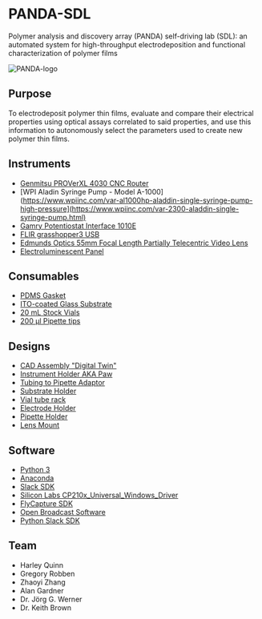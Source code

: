 # PANDA-SDL
Polymer analysis and discovery array (PANDA) self-driving lab (SDL): an automated system for high-throughput electrodeposition and functional characterization of polymer films

![PANDA-logo](https://github.com/BU-KABlab/PANDA-SDL/blob/2c1d91d546d233a9af88f7912e32f243253305e5/PANDAlogo.png)
## Purpose
To electrodeposit polymer thin films, evaluate and compare their electrical properties using optical assays correlated to said properties, and use this information to autonomously select the parameters used to create new polymer thin films.

## Instruments
* [Genmitsu PROVerXL 4030 CNC Router](https://www.sainsmart.com/products/genmitsu-proverxl-4030-cnc-router-with-carveco-maker-subscription)
* [WPI Aladin Syringe Pump - Model A-1000](https://www.wpiinc.com/var-al1000hp-aladdin-single-syringe-pump-high-pressure](https://www.wpiinc.com/var-2300-aladdin-single-syringe-pump.html)
* [Gamry Potentiostat Interface 1010E](https://www.gamry.com/potentiostats/interface-1010e-potentiostat/)
* [FLIR grasshopper3 USB](https://www.flir.com/products/grasshopper3-usb3/)
* [Edmunds Optics 55mm Focal Length Partially Telecentric Video Lens](https://www.edmundoptics.com/p/55mm-focal-length-partially-telecentric-video-lens/10573/)
* [Electroluminescent Panel](https://www.technolight.com/product/4-x-6-inch-uv-fade-resistant-white-rectangle-electroluminescent-el-light-panel/)

## Consumables
* [PDMS Gasket](https://cad.onshape.com/documents/8f40aa9641f7f1039e816474/w/adf97a8228dac96fc46992ed/e/9cba4213e4509f8c1b8e8175)
* [ITO-coated Glass Substrate]()
* [20 mL Stock Vials](https://www.fishersci.com/shop/products/clear-voa-glass-vials-0-125in-septa/12-100-112)
* [200 µl Pipette tips]()
  
## Designs
* [CAD Assembly "Digital Twin"](https://cad.onshape.com/documents/c41313cd3306bc04e4d59c9f/w/2192f79fbbc255217700cdef/e/4a090fa0f720a530b6f3fba8?renderMode=0&uiState=66779a09a4d5a25e8be8abcd)
* [Instrument Holder AKA Paw](https://cad.onshape.com/documents/67d0973a1a964efb67f4fddf/w/915890a7f09783f856faa201/e/248cc503162b35b112007857)
* [Tubing to Pipette Adaptor](https://cad.onshape.com/documents/41b826971f0a7ebeaf3c01ef/w/ae93b60499811617be29c11f/e/1e1bce50dcdec6ddd667460a)
* [Substrate Holder](https://cad.onshape.com/documents/ccde1516ba2f6a9f288ba4a5/w/6078df451920f962c99dc5d0/e/e23eb57422b3a293c7468839)
* [Vial tube rack](https://github.com/erasmus95/PANDA-BEAR/blob/main/3d-prints/TubeRack_2mLx10_v1_scaled.stl)
* [Electrode Holder](https://cad.onshape.com/documents/31255eb25d54cb375f991e2f/w/9c80d5522b00c17bccc0de50/e/359a4f6324328a05abc88318)
* [Pipette Holder](https://cad.onshape.com/documents/d1685a6b475ddad11dae0fd7/w/557c3cfdcf96c63526dea402/e/47effdbc24cc482a1a5af404)
* [Lens Mount](https://cad.onshape.com/documents/984ac1a9247a6b18ef7def75/w/90783d749d7238bd36b77238/e/68e9ffba4d8f9efa5501c7b6)

## Software
* [Python 3](https://www.python.org/)
* [Anaconda](https://www.anaconda.com/)
* [Slack SDK](https://slack.dev/python-slack-sdk/)
* [Silicon Labs CP210x_Universal_Windows_Driver](https://www.silabs.com/developers/usb-to-uart-bridge-vcp-drivers?tab=downloads)
* [FlyCapture SDK](https://www.flir.com/products/flycapture-sdk/)
* [Open Broadcast Software](https://obsproject.com/)
* [Python Slack SDK](https://slack.dev/python-slack-sdk/)


## Team
* Harley Quinn
* Gregory Robben
* Zhaoyi Zhang
* Alan Gardner
* Dr. Jörg G. Werner
* Dr. Keith Brown
